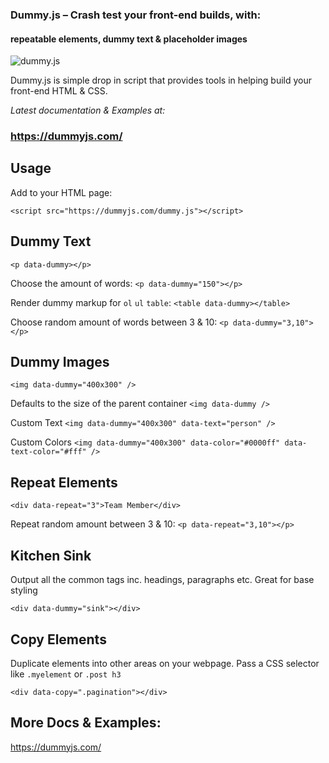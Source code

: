 
### Dummy.js – Crash test your front-end builds, with:
#### repeatable elements, dummy text & placeholder images

![dummy.js](https://user-images.githubusercontent.com/1904774/31058166-1dade7b4-a6a4-11e7-8005-7c143fd3a60e.png)

Dummy.js is simple drop in script that provides tools in helping build your front-end HTML & CSS.

_Latest documentation & Examples at:_
### https://dummyjs.com/


## Usage

Add to your HTML page:

`<script src="https://dummyjs.com/dummy.js"></script>`

## Dummy Text

`<p data-dummy></p>`

Choose the amount of words:
`<p data-dummy="150"></p>`

Render dummy markup for `ol` `ul` `table`:
`<table data-dummy></table>`

Choose random amount of words between 3 & 10:
`<p data-dummy="3,10"></p>`

## Dummy Images

`<img data-dummy="400x300" />`

Defaults to the size of the parent container
`<img data-dummy />`

Custom Text
`<img data-dummy="400x300" data-text="person" />`

Custom Colors
`<img data-dummy="400x300" data-color="#0000ff" data-text-color="#fff" />`

## Repeat Elements

`<div data-repeat="3">Team Member</div>`

Repeat random amount between 3 & 10:
`<p data-repeat="3,10"></p>`

## Kitchen Sink

Output all the common tags inc. headings, paragraphs etc. Great for base styling

`<div data-dummy="sink"></div>`

## Copy Elements

Duplicate elements into other areas on your webpage. Pass a CSS selector like `.myelement` or `.post h3`

`<div data-copy=".pagination"></div>`

## More Docs & Examples:

https://dummyjs.com/
